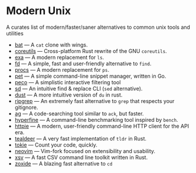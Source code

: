 # Modern Unix

A curates list of modern/faster/saner alternatives to common unix tools and utilities

* [bat](https://github.com/sharkdp/bat) — A `cat` clone with wings.
* [coreutils](https://github.com/uutils/coreutils) — Cross-platform Rust rewrite of the GNU `coreutils`.
* [exa](https://github.com/ogham/exa) — A modern replacement for `ls`.
* [fd](https://github.com/sharkdp/fd) — A simple, fast and user-friendly alternative to `find`.
* [procs](https://github.com/dalance/procs) — A modern replacement for `ps`.
* [pet](https://github.com/knqyf263/pet) — A simple command-line snippet manager, written in Go.
* [peco](https://github.com/peco/peco) — A simplistic interactive filtering tool 
* [sd](https://github.com/chmln/sd) — An intuitive find & replace CLI (`sed` alternative).
* [dust](https://github.com/bootandy/dust) — A more intuitive version of `du` in rust.
* [ripgrep](https://github.com/BurntSushi/ripgrep) — An extremely fast alternative to `grep` that respects your gitignore.
* [ag](https://github.com/ggreer/the_silver_searcher) — A code-searching tool similar to `ack`, but faster. 
* [hyperfine](https://github.com/sharkdp/hyperfine) — A command-line benchmarking tool inspired by `bench`.
* [httpie](https://github.com/httpie/httpie) — A modern, user-friendly command-line HTTP client for the API era.
* [tealdeer](https://github.com/dbrgn/tealdeer) — A very fast implementation of `tldr` in Rust.
* [tokie](https://github.com/XAMPPRocky/tokei) — Count your code, quickly. 
* [neovim](https://github.com/neovim/neovim) — Vim-fork focused on extensibility and usability.
* [xsv](https://github.com/BurntSushi/xsv) — A fast CSV command line toolkit written in Rust.
* [zoxide](https://github.com/ajeetdsouza/zoxide) — A blazing fast alternative to `cd`

